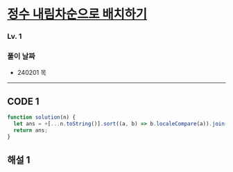 # [정수 내림차순으로 배치하기](https://school.programmers.co.kr/learn/courses/30/lessons/12933)

### Lv. 1

### 풀이 날짜

- 240201 목

---

## CODE 1

```javascript
function solution(n) {
  let ans = +[...n.toString()].sort((a, b) => b.localeCompare(a)).join("");
  return ans;
}
```

## 해설 1
